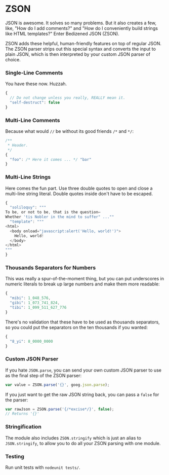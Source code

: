 ZSON
====

JSON is awesome. It solves so many problems. But it also creates a few, like,
"How do I add comments?" and "How do I conveniently build strings like HTML
templates?" Enter Bedizened JSON (ZSON).

ZSON adds these helpful, human-friendly features on top of regular JSON.
The ZSON parser strips out this special syntax and converts the input to
plain JSON, which is then interpreted by your custom JSON parser of choice.

### Single-Line Comments

You have these now. Huzzah.

```javascript
{
  // Do not change unless you really, REALLY mean it.
  "self-destruct": false
}
```

### Multi-Line Comments

Because what would `//` be without its good friends `/*` and `*/`:

```javascript
/**
 * Header.
 */
{
  "foo": /* Here it comes ... */ "bar"
}
```

### Multi-Line Strings

Here comes the fun part. Use three double quotes to open and close a multi-line
string literal. Double quotes inside don't have to be escaped.

```javascript
{
  "soliloquy": """
To be, or not to be, that is the question—
Whether 'tis Nobler in the mind to suffer" ...""
  "template": """
<html>
  <body onload="javascript:alert('Hello, world!')">
    Hello, world!
  </body>
</html>
"""
}
```

### Thousands Separators for Numbers

This was really a spur-of-the-moment thing, but you can put underscores in
numeric literals to break up large numbers and make them more readable:

```javascript
{
  "mibi": 1_048_576,
  "gibi": 1_073_741_824,
  "tibi": 1_099_511_627_776
}
```

There's no validation that these have to be used as thousands separators, so
you could put the separators on the ten thousands if you wanted:

```javascript
{
  "8_yi": 8_0000_0000
}
```

### Custom JSON Parser

If you hate `JSON.parse`, you can send your own custom JSON parser to use as
the final step of the ZSON parser:

```javascript
var value = ZSON.parse('{}', goog.json.parse);
```

If you just want to get the raw JSON string back, you can pass a `false`
for the parser:

```javascript
var rawJson = ZSON.parse('{/*excise*/}', false);
// Returns '{}'
```

### Stringification

The module also includes `ZSON.stringify` which is just an alias to
`JSON.stringify`, to allow you to do all your ZSON parsing with one module.

### Testing

Run unit tests with `nodeunit tests/`.
